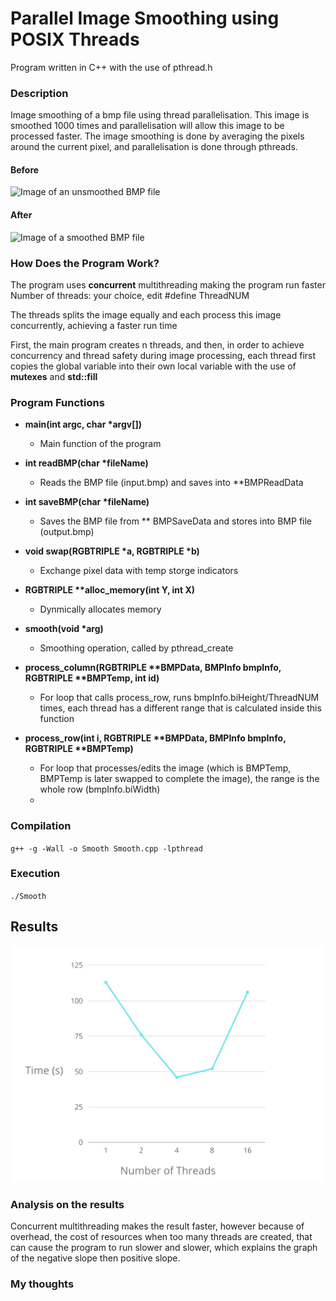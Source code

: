 # Parallel Image Smoothing using POSIX Threads
Program written in C++ with the use of pthread.h

### Description 
Image smoothing of a bmp file using thread parallelisation. This image is smoothed 1000 times and parallelisation will allow this image to be processed faster. The image smoothing is done by averaging the pixels around the current pixel, and parallelisation is done through pthreads.
#### Before
![Image of an unsmoothed BMP file](https://github.com/Karen-W-2002/image-smoothing-pthreads/blob/main/input.bmp)
#### After
![Image of a smoothed BMP file](https://github.com/Karen-W-2002/image-smoothing-pthreads/blob/main/output.bmp)
### How Does the Program Work?
The program uses **concurrent** multithreading making the program run faster
Number of threads: your choice, edit #define ThreadNUM

The threads splits the image equally and each process this image concurrently, achieving a faster run time

First, the main program creates n threads, and then, in order to achieve concurrency and thread safety during image processing, each thread first copies the global variable into their own local variable with the use of **mutexes** and **std::fill**

### Program Functions
- **main(int argc, char \*argv[])**
  - Main function of the program

- **int readBMP(char \*fileName)**
  - Reads the BMP file (input.bmp) and saves into \*\*BMPReadData

- **int saveBMP(char \*fileName)**
  - Saves the BMP file from \*\* BMPSaveData and stores into BMP file (output.bmp)

- **void swap(RGBTRIPLE \*a, RGBTRIPLE \*b)**
  - Exchange pixel data with temp storge indicators

- **RGBTRIPLE \*\*alloc_memory(int Y, int X)**
  - Dynmically allocates memory

- **smooth(void \*arg)**
  - Smoothing operation, called by pthread_create

- **process_column(RGBTRIPLE \*\*BMPData, BMPInfo bmpInfo, RGBTRIPLE \*\*BMPTemp, int id)**
  - For loop that calls process_row, runs bmpInfo.biHeight/ThreadNUM times, each thread has a different range that is calculated inside this function

- **process_row(int i, RGBTRIPLE \*\*BMPData, BMPInfo bmpInfo, RGBTRIPLE \*\*BMPTemp)**
  - For loop that processes/edits the image (which is BMPTemp, BMPTemp is later swapped to complete the image), the range is the whole row (bmpInfo.biWidth)
  - 
### Compilation
`g++ -g -Wall -o Smooth Smooth.cpp -lpthread`
### Execution
`./Smooth`
## Results
![Image of a graph](https://github.com/Karen-W-2002/image-smoothing-pthreads/blob/main/Graph.png)

### Analysis on the results
Concurrent multithreading makes the result faster, however because of overhead, the cost of resources when too many threads are created, that can cause the program to run slower and slower, which explains the graph of the negative slope then positive slope.

### My thoughts
